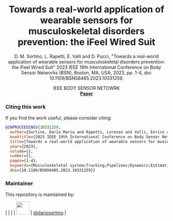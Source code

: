 <h1 align="center">
  Towards a real-world application of wearable sensors for musculoskeletal disorders prevention: the iFeel Wired Suit
</h1>


<div align="center">


D. M. Sortino, L. Rapetti, E. Valli and D. Pucci, "Towards a real-world application of wearable sensors for musculoskeletal disorders prevention: the iFeel Wired Suit" 2023 IEEE 19th International Conference on Body Sensor Networks (BSN), Boston, MA, USA, 2023, pp. 1-4, doi: 10.1109/BSN58485.2023.10331259.

</div>

<div align="center">
  IEEE BODY SENSOR NETOWRK
</div>

<div align="center">
  <a href="https://ieeexplore.ieee.org/document/10331259"><b>Paper</b></a>
</div>

### Citing this work

If you find the work useful, please consider citing:

```bibtex
@INPROCEEDINGS{10331259,
  author={Sortino, Dario Maria and Rapetti, Lorenzo and Valli, Enrico and Pucci, Daniele},
  booktitle={2023 IEEE 19th International Conference on Body Sensor Networks (BSN)}, 
  title={Towards a real-world application of wearable sensors for musculoskeletal disorders prevention: the iFeel Wired Suit}, 
  year={2023},
  volume={},
  number={},
  pages={1-4},
  keywords={Musculoskeletal system;Tracking;Pipelines;Dynamics;Estimation;Kinematics;Footwear;Wearable sensors;Monitoring;Intelligent sensors;musculoskeletal disorders;wearables;motion tracking},
  doi={10.1109/BSN58485.2023.10331259}}
```

### Maintainer

This repository is maintained by:

| | |
| [<img src="https://github.com/dariosortino.png" width="40">](https://github.com/dariosortino) | [@dariosortino](https://github.com/dariosortino) |
